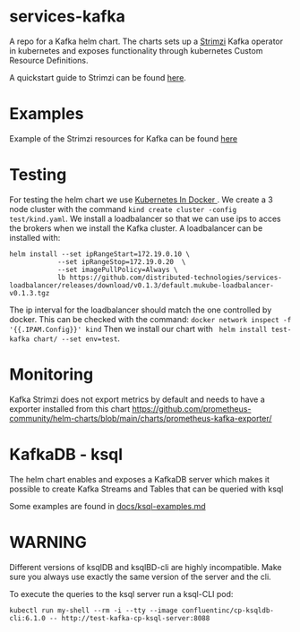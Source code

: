 # services-kafka
A repo for a Kafka helm chart. The charts sets up a [Strimzi](https://strimzi.io/) Kafka operator in kubernetes and exposes functionality through kubernetes Custom Resource Definitions. 

A quickstart guide to Strimzi can be found [here](https://strimzi.io/docs/operators/latest/quickstart.html).

# Examples 
Example of the Strimzi resources for Kafka can be found [here](https://github.com/strimzi/strimzi-kafka-operator/tree/0.22.1/examples)


# Testing 
For testing the helm chart we use [ Kubernetes In Docker ](https://kind.sigs.k8s.io/). We create a 3 node cluster with the command `kind create cluster -config test/kind.yaml`. We install a loadbalancer so that we can use ips to acces the brokers when we install the Kafka cluster. A loadbalancer can be installed with: 
``` 
helm install --set ipRangeStart=172.19.0.10 \
            --set ipRangeStop=172.19.0.20  \
            --set imagePullPolicy=Always \
            lb https://github.com/distributed-technologies/services-loadbalancer/releases/download/v0.1.3/default.mukube-loadbalancer-v0.1.3.tgz 
```
The ip interval for the loadbalancer should match the one controlled by docker. This can be checked with the command: `docker network inspect -f '{{.IPAM.Config}}' kind` 
Then we install our chart with ` helm install test-kafka chart/ --set env=test`. 


# Monitoring 

Kafka Strimzi does not export metrics by default and needs to have a exporter installed from this chart https://github.com/prometheus-community/helm-charts/blob/main/charts/prometheus-kafka-exporter/

# KafkaDB - ksql

The helm chart enables and exposes a KafkaDB server which makes it possible to create Kafka Streams and Tables that can be queried with ksql

Some examples are found in [docs/ksql-examples.md](docs)

# WARNING

Different versions of ksqlDB and ksqlBD-cli are highly incompatible. Make sure you always use exactly the same version of the server and the cli.

To execute the queries to the ksql server run a ksql-CLI pod:

`kubectl run my-shell --rm -i --tty --image confluentinc/cp-ksqldb-cli:6.1.0 -- http://test-kafka-cp-ksql-server:8088`

